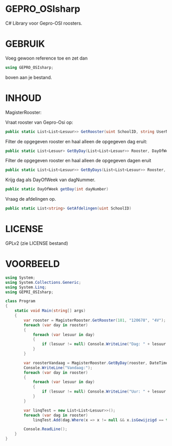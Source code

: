 GEPRO_OSIsharp
==============

C# Library voor Gepro-OSI roosters.

GEBRUIK
==============
Voeg gewoon reference toe en zet dan
```csharp
using GEPRO_OSIsharp;
```
boven aan je bestand.

INHOUD
==============
MagisterRooster:

Vraat rooster van Gepro-Osi op:
```csharp
public static List<List<Lesuur>> GetRooster(uint SchoolID, string UserName, string Afdeling)
```
Filter de opgegeven rooster en haal alleen de opgegeven dag eruit:
```csharp
public static List<Lesuur> GetByDay(List<List<Lesuur>> Rooster, DayOfWeek Dag)
```
Filter de opgegeven rooster en haal alleen de opgegeven dagen eruit
```csharp
public static List<List<Lesuur>> GetByDays(List<List<Lesuur>> Rooster, List<DayOfWeek> Dagen)
```
Krijg dag als DayOfWeek van dagNummer.
```csharp
public static DayOfWeek getDay(int dayNumber)
```
Vraag de afdelingen op.
```csharp
public static List<string> GetAfdelingen(uint SchoolID)
```
  
  
LICENSE
==============
GPLv2 (zie LICENSE bestand)

VOORBEELD
==============
```csharp
using System;
using System.Collections.Generic;
using System.Linq;
using GEPRI_OSIsharp;

class Program
{
    static void Main(string[] args)
    {
        var rooster = MagisterRooster.GetRooster(181, "120678", "4V");
        foreach (var day in rooster)
        {
            foreach (var lesuur in day)
            {
                if (lesuur != null) Console.WriteLine("Dag: " + lesuur.Dag + ", Uur: " + lesuur.Uur + ":   " + lesuur.Vak.Naam);
            }
        }

        var roosterVandaag = MagisterRooster.GetByDay(rooster, DateTime.Today.DayOfWeek);
        Console.WriteLine("Vandaag:");
        foreach (var day in rooster)
        {
            foreach (var lesuur in day)
            {
                if (lesuur != null) Console.WriteLine("Uur: " + lesuur.Uur + ":   " + lesuur.Vak.Naam);
            }
        }

        var linqTest = new List<List<Lesuur>>();
        foreach (var dag in rooster)
            linqTest.Add(dag.Where(x => x != null && x.isGewijzigd == true).ToList()); //LINQ enabled :)

        Console.ReadLine();
    }
}
```
